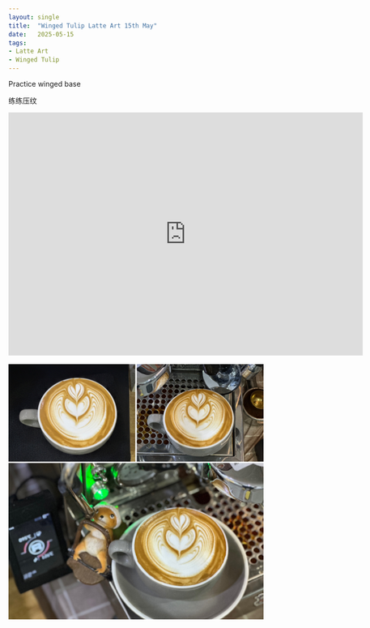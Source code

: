 ```yaml
---
layout: single
title:  "Winged Tulip Latte Art 15th May"
date:   2025-05-15
tags:
- Latte Art
- Winged Tulip
---
```



Practice winged base

练练压纹



<div class="embed-container">
  <iframe
      src="https://www.youtube.com/embed/STFmVzKS_vo"
      width="700"
      height="480"
      frameborder="0"
      allowfullscreen="true">
  </iframe>
</div>


![](/assets/img/2025/05/15/5AC2C802-3999-4F58-AE99-4346EAE51F7D.JPG)

